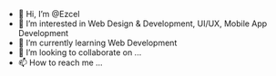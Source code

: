 - 👋 Hi, I’m @Ezcel
- 👀 I’m interested in Web Design & Development, UI/UX, Mobile App Development
- 🌱 I’m currently learning Web Development
- 💞️ I’m looking to collaborate on ...
- 📫 How to reach me ...

<!---
Ezcel/Ezcel is a ✨ special ✨ repository because its `README.md` (this file) appears on your GitHub profile.
You can click the Preview link to take a look at your changes.
--->
